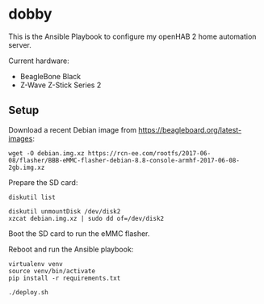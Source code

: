 # dobby

This is the Ansible Playbook to configure my openHAB 2 home automation server.

Current hardware:
- BeagleBone Black
- Z-Wave Z-Stick Series 2

## Setup

Download a recent Debian image from https://beagleboard.org/latest-images:

    wget -O debian.img.xz https://rcn-ee.com/rootfs/2017-06-08/flasher/BBB-eMMC-flasher-debian-8.8-console-armhf-2017-06-08-2gb.img.xz

Prepare the SD card:

    diskutil list

    diskutil unmountDisk /dev/disk2
    xzcat debian.img.xz | sudo dd of=/dev/disk2

Boot the SD card to run the eMMC flasher.

Reboot and run the Ansible playbook:

    virtualenv venv
    source venv/bin/activate
    pip install -r requirements.txt

    ./deploy.sh
